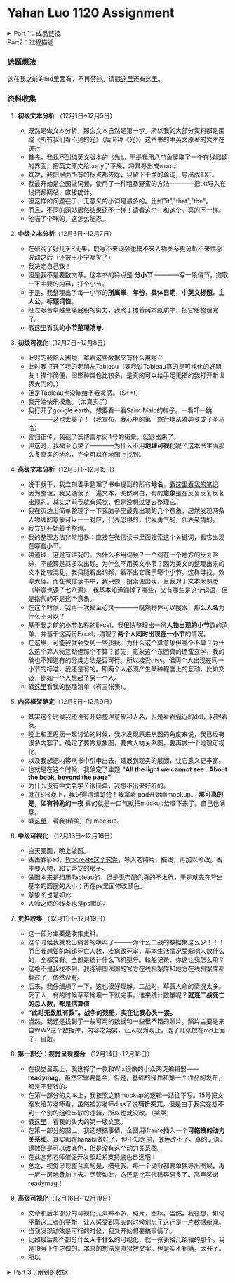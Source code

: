 # Yahan Luo 1120 Assignment
<details>
<summary> Part 1：成品链接 </summary>
  
### 成品链接

* 成品链接在此处！[请戳这里](https://readymag.com/u25494332/allthelightwecannotsee/)

* 一些小小的tip：
  * https://readymag.com/u25494332/allthelightwecannotsee/
  * **请使用Chrome浏览器！请使用Chrome浏览器！请使用Chrome浏览器！**
  * **如果打不开，请挂VPN**，**请挂VPN**，**请挂VPN**。站点在国外，我也没办法。
  * 加载速度太慢。希望可以等待一下呜呜呜呜。（其实也似乎只能等待？
  * 缩放比例在90%到110%为佳。
  * 大部分图像有交互，上下滑滑，随便点点？
  
</details>
  
 <summary> Part2：过程描述 </summary>
 
### 选题想法

这在我之前的md里面有，不再赘述。请戳[这里](https://github.com/YahanLuo/2019-Visual-Data-Journalism/tree/master/Assignment%201120)还有[这里](https://github.com/YahanLuo/2019-Visual-Data-Journalism/tree/master/Assignment%201126)。

### 资料收集

 1. **初级文本分析** （12月1日~12月5日）
 
    * 既然是做文本分析，那么文本自然是第一步。所以我的大部分资料都是围绕《所有我们看不见的光》（后简称《光》）这本书的中英文原著的文本在进行
    * 首先，我找不到纯英文版本的《光》。于是我用八爪鱼爬取了一个在线阅读的界面，把英文原文给copy了下来。将其导出成word。
    * 其次，我把里面所有的标点都去除，只留下干净的单词，导出成TXT。
    * 我最开始是企图做词频，使用了一种粗暴野蛮的方法————把txt导入在线词频网站，直接统计。
    * 但这样的问题在于，无意义的小词是最多的。比如"it","that","the"。
    * 而且，不同的网站居然结果还不一样！请看[这个](https://github.com/YahanLuo/2019-Visual-Data-Journalism/blob/master/Assignment%201220/wordfrequency.xlsx)，和[这个](https://github.com/YahanLuo/2019-Visual-Data-Journalism/blob/master/Assignment%201220/wordfrequency02.xlsx)。真的不一样。
    * 他喵了个咪的，这怎么能忍。
  
 2. **中级文本分析**（12月6日~12月7日）
 
    * 在研究了好几天R无果，既写不来词频也搞不来人物关系更分析不来情感波动之后（还被王小宁嘲笑了）
    * 我决定自己数！
    * 但是我不是要数文章。这本书的特点是 **分小节** ————写一段情节，提取一下主要的内容，打个小节。
    * 于是，我整理出了每一小节的**所属章**，**年份**，**具体日期**，**中英文标题**，**主人公**，**标题词性**。
    * 经过艰苦卓越坐痛屁股的努力，我终于摊着两本纸质书，把它给整理完了。
    * 戳[这里](https://github.com/YahanLuo/2019-Visual-Data-Journalism/blob/master/Assignment%201220/All_the_light_title_final.xlsx)看我的**小节整理清单**.
    
 3. **初级可视化**（12月7日~12月8日）
 
    * 此时的我陷入困境，拿着这些数据又有什么用呢？
    * 此时我打开了我的老朋友Tableau（要我说Tableau真的是可视化的好朋友！操作简便，图形种类也比较多，是真的可以给手足无措的我打开新世界大门的。）
    * 但是Tableau也没能给予我灵感。（S**t）
    * 我开始快乐摸鱼。（太真实了）
    * 我打开了google earth，想要看一看Saint Malo的样子。一看吓一跳————这也太美了！（我宣布，我心中的第一旅行地从雅典变成了圣马洛）
    * 言归正传，我截了沃博雷尔街4号的街景，就退出来了。
    * 但这时，我福至心灵了————为什么不用**地理可视化**呢？这本书里面那么多真实的地名，完全可以在地图上找到。
    
 4. **高级文本分析**（12月8日~12月15日）
  
    * 说干就干，我立刻着手整理了书中提到的所有**地名**，[戳这里看我的笔记](https://github.com/YahanLuo/2019-Visual-Data-Journalism/blob/master/Assignment%201220/%E5%A4%87%E6%B3%A8%202019%E5%B9%B412%E6%9C%888%E6%97%A5.pdf)
    * 因为整理，我又通读了一遍文本，突然明白，有的**意象**是在反复反复反复出现的。其实之前我就有感觉，但是没想过要去整理它。
    * 我在页边上简单整理了一下我脑子里最先出现的几个意象，居然发现两条人物线的意象可以一一对应，代表恐惧的，代表勇气的，代表亲情的。
    * 我立刻开始着手整理。
    * 我的整理方法非常粗暴：直接在微信读书里面搜索这个关键词，看它出现在哪些小节。
    * 讲道理，这是有讲究的。为什么不用词频？一个词在一个地方的反复吟咏，不能算是其多次出现。为什么不用英文小节？因为英文的整理出来的文本比较混乱，我只能看出词频，看不出它属于哪个小节。这样寻找，效率太低。而在微信读书中，我只要一搜索便出现，且我对于文本太熟悉（毕竟也读了七八遍），我基本知道漏掉了哪些，又有哪些是这个词语，但是指代的不是这个意象。
    * 在这个时候，我再一次福至心灵————既然物体可以搜索，那么**人名**为什么不可以？
    * 基于我之前的小节名称的Excel，我很快整理出一份**人物出现的小节**数的清单，并基于这两份Excel，清理了**两个人同时出现在一小节**的情况。
    * 在这里，可能我就会受到一些质疑。为什么这个算意象但哪个不算？为什么这个算人物互动但那个不算？首先，意象这个东西真的还蛮玄学，我的确也不知道有的分类方法是否可行。所以接受diss。但两个人出现在同一小节的标准，我还是有的。即两个人必须产生某种程度上的互动，比如交谈，比如一个人想起了另一个人。
    * 戳[这里](https://github.com/YahanLuo/2019-Visual-Data-Journalism/blob/master/Assignment%201220/images%20and%20relationship.xlsx)看我的整理清单（有三张表）。
    
  5. **内容框架确定**（12月8日~12月9日）
  
     * 其实这个时候我还没有开始整理意象和人名，但是看着逼近的ddl，我很着急。
     * 晚上和王思涵一起讨论的时候，我才发现原来从图的角度来说，我已经有很多内容了。确定了要做意象图，要做人物关系图，要再做一个地理可视化。
     * 以及我想把内容从书中引申出去，延展到现实的层面，让它意义更丰富。
     * 也就是在这个时候，我确定了主题 **"All the light we cannot see : About the book, beyond the page"**
     * 为什么没有中文名字？很简单，我想不出来好听的。
     * 就在8日晚上，我记得清清楚楚！我拿着ipad开始画mockup。 **那可真的是，如有神助的一夜** 真的就是一口气就把mockup给顺下来了。自己也满意。
     * 戳[这里](https://github.com/YahanLuo/2019-Visual-Data-Journalism/blob/master/Assignment%201220/mockup%20for%20all%20the%20light.pdf)，看我(精美）的 mockup。
  
  6. **中级可视化** （12月13日~12月16日）
  
     * 白天画画，晚上做图。
     * 画画靠ipad，[Procreate这个软件](https://procreate.art/)，导入老照片，描线，再加以修改。画主要人物，和艾蒂安的房子。
     * 做图本来是想用Tableau的，但是无奈配色真的不太行，于是就先在导出基本的圆圈的大小；再在ps里面修改颜色。
     * 意象图也是如此
     * 人物之间的线条也是ps画的。
     
  7. **史料收集** （12月11日~12月19日）
    
     * 这一部分主要是收集史料。
     * 这个时候我就发出痛苦的嚎叫了———为什么二战的数据集这么少！！！而且我想要的城镇死亡人数，疾病致死率，基本生活情况受影响人数什么的，全都没有。全部是统计什么飞机型号。轮船记录，你这让我怎么用？
     * 这绝不是我找不到。我连德国法国的官方在线档案库和地方在线档案库都翻过了，依然没有。
     * 后来，我仔细想了一下，这也很好理解。二战时，草菅人命的情况太多。死了人，有的时候草草掩埋一下就完事，谁来统计数量呢？**就连二战死亡的总人数，都是估算值**
     * **“此时无数胜有数”。战争的残酷，实在让我心头一紧。**
     * 当然，我还是找到了一些可用的数据和一些很不错的照片。照片主要是来自WW2这个数据库，内容之翔实，让人叹为观止。选了几张放在md上面了，自取。
   
     
  8. **第一部分：视觉呈现整合** （12月14日~12月18日）
  
     * 在视觉呈现上，我选择了一款和Wix很像的小众网页编辑器——**readymag**。虽然它需要氪金，但是，基础的操作和第一个作品的发布，都是不要钱的。
     * 在第一部分的文本上，我按照之前mockup的逻辑一路往下写。15号把文案发给苏老师看。虽然被苏老师diss了说**转折突兀**，但是由于我实在想不到一个别的组织串联的逻辑，所以也就没改。（哭哭）
     * 戳[这里](https://github.com/YahanLuo/2019-Visual-Data-Journalism/blob/master/Assignment%201220/%E4%B9%A6%E9%A1%B5%E4%B9%8B%E5%A4%96.pdf)，看我的头大的第一版文案。
     * 在第一部分的图上，我还想搞事情，企图用iframe插入一个**可拖拽的动力关系图**。其实都在hanabi做好了，但不知为何，底色改不了。真的无语。镝数倒是可以改底色，但是没有这个动力关系图。
     * 在此@苏老师催促开发部赶紧支持底色自选吧！
     * 总之，视觉呈现整合真的是，搞死我。每一个动效都要单独导出图层，再一层一层地叠加上去。尽管如此，这还是比写代码容易多了。高声感谢readymag！
     
  9. **高级可视化**（12月16日~12月19日）
  
     * 文章和后半部分的可视化元素并不多，照片，图标。当然，我在想，如何平衡这二者的平衡，让人感受到真实的时候别忘了这还是一片数据新闻。
     * 当我发现动效是可行的时候，我又开始想要搞事情了。
     * 比如最后那个部分**什么人干什么**的可视化，就一张表格几条轴的那个。我是19号下午才做的。本来的想法是直接放文案。但是实不相瞒。太丑了。
     * 所以
     
     
     
     
     
     
     
    
</details>

<details>
<summary> Part 3：用到的数据 </summary>
  

</details>

  
  
 
